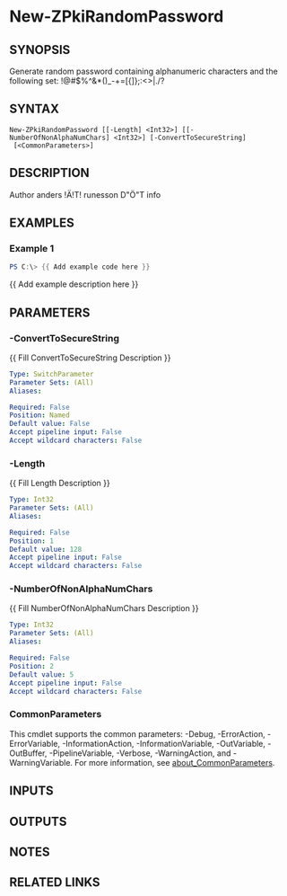 ﻿---
external help file: PsZPki-help.xml
Module Name: ZPki
online version:
schema: 2.0.0
---

# New-ZPkiRandomPassword

## SYNOPSIS
Generate random password containing alphanumeric characters and the following set: !@#$%^&*()_-+=\[{\]};:\<\>|./?

## SYNTAX

```
New-ZPkiRandomPassword [[-Length] <Int32>] [[-NumberOfNonAlphaNumChars] <Int32>] [-ConvertToSecureString]
 [<CommonParameters>]
```

## DESCRIPTION
Author anders !Ä!T!
runesson D"Ö"T info

## EXAMPLES

### Example 1
```powershell
PS C:\> {{ Add example code here }}
```

{{ Add example description here }}

## PARAMETERS

### -ConvertToSecureString
{{ Fill ConvertToSecureString Description }}

```yaml
Type: SwitchParameter
Parameter Sets: (All)
Aliases:

Required: False
Position: Named
Default value: False
Accept pipeline input: False
Accept wildcard characters: False
```

### -Length
{{ Fill Length Description }}

```yaml
Type: Int32
Parameter Sets: (All)
Aliases:

Required: False
Position: 1
Default value: 128
Accept pipeline input: False
Accept wildcard characters: False
```

### -NumberOfNonAlphaNumChars
{{ Fill NumberOfNonAlphaNumChars Description }}

```yaml
Type: Int32
Parameter Sets: (All)
Aliases:

Required: False
Position: 2
Default value: 5
Accept pipeline input: False
Accept wildcard characters: False
```

### CommonParameters
This cmdlet supports the common parameters: -Debug, -ErrorAction, -ErrorVariable, -InformationAction, -InformationVariable, -OutVariable, -OutBuffer, -PipelineVariable, -Verbose, -WarningAction, and -WarningVariable. For more information, see [about_CommonParameters](http://go.microsoft.com/fwlink/?LinkID=113216).

## INPUTS

## OUTPUTS

## NOTES

## RELATED LINKS
